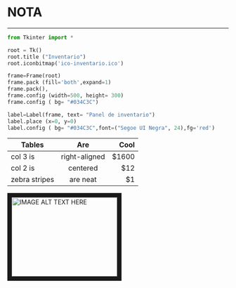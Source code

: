 # NOTA
 ---

 ``` python 
 from Tkinter import *

root = Tk()
root.title ("Inventario")
root.iconbitmap('ico-inventario.ico')

frame=Frame(root)
frame.pack (fill='both',expand=1)
frame.pack(),  
frame.config (width=500, height= 300)
frame.config ( bg= "#034C3C")

label=Label(frame, text= "Panel de inventario")
label.place (x=0, y=0)
label.config ( bg= "#034C3C",font=("Segoe UI Negra", 24),fg='red')
 ```

 
| Tables        | Are           | Cool  |
| ------------- |:-------------:| -----:|
| col 3 is      | right-aligned | $1600 |
| col 2 is      | centered      |   $12 |
| zebra stripes | are neat      |    $1 |

<a href="https://www.youtube.com/watch?v=FYGiNDLHEgU" target="_blank"><img src="https://img.youtube.com/vi/FYGiNDLHEgU/0.jpg" 
alt="IMAGE ALT TEXT HERE" width="240" height="180" border="10" /></a>